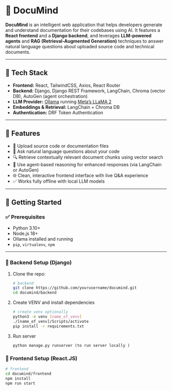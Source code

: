# 📘 DocuMind

**DocuMind** is an intelligent web application that helps developers generate and understand documentation for their codebases using AI. It features a **React frontend** and a **Django backend**, and leverages **LLM-powered agents** and **RAG (Retrieval-Augmented Generation)** techniques to answer natural language questions about uploaded source code and technical documents.

---

## 🔧 Tech Stack

- **Frontend:** React, TailwindCSS, Axios, React Router
- **Backend:** Django, Django REST Framework, LangChain, Chroma (vector DB), AutoGen (agent orchestration)
- **LLM Provider:** [Ollama](https://ollama.com/) running [Meta’s LLaMA 2](https://ai.meta.com/llama/)
- **Embeddings & Retrieval:** LangChain + Chroma DB
- **Authentication:** DRF Token Authentication

---

## 🚀 Features

- 📂 Upload source code or documentation files
- 💬 Ask natural language questions about your code
- 🔍 Retrieve contextually relevant document chunks using vector search
- 🤖 Use agent-based reasoning for enhanced responses (via LangChain or AutoGen)
- 🌐 Clean, interactive frontend interface with live Q&A experience
- ✅ Works fully offline with local LLM models

---

## 🏁 Getting Started

### ✅ Prerequisites

- Python 3.10+
- Node.js 18+
- Ollama installed and running
- `pip`, `virtualenv`, `npm`

---

### 🔨 Backend Setup (Django)

1. Clone the repo:

   ```bash
   # backend 
   git clone https://github.com/yourusername/documind.git
   cd documind/backend
   ```
2. Create VENV and install dependencies
   
   ```bash
   # create venv optionally 
   python3 -m venv [name_of_venv]
   ./[name_of_venv]/Scripts/activate
   pip install -r requirements.txt
   ```
3. Run server 
   ```shell
   python manage.py runserver (to run server locally )
   ```

### 🔨 Frontend Setup (React.JS)

   ```bash 
   # frontend
   cd documind/frontend 
   npm install 
   npm run start
   ``` 

